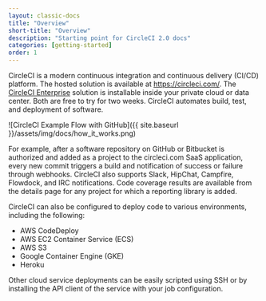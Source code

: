 ```yaml
---
layout: classic-docs
title: "Overview"
short-title: "Overview"
description: "Starting point for CircleCI 2.0 docs"
categories: [getting-started]
order: 1
---
```


CircleCI is a modern continuous integration and continuous delivery (CI/CD) platform. The hosted solution is available at <https://circleci.com/>. The [CircleCI Enterprise](https://circleci.com/enterprise/) solution is installable inside your private cloud or data center. Both are free to try for two weeks. CircleCI automates build, test, and deployment of software. 

![CircleCI Example Flow with GitHub]({{ site.baseurl }}/assets/img/docs/how_it_works.png)

For example, after a software repository on GitHub or Bitbucket is authorized and added as a project to the circleci.com SaaS application, every new commit triggers a build and notification of success or failure through webhooks. CircleCI also supports Slack, HipChat, Campfire, Flowdock, and IRC notifications. Code coverage results are available from the details page for any project for which a reporting library is added.

CircleCI can also be configured to deploy code to various environments, including the following:

* AWS CodeDeploy
* AWS EC2 Container Service (ECS)
* AWS S3
* Google Container Engine (GKE)
* Heroku

Other cloud service deployments can be easily scripted using SSH or by installing the API client of the service with your job configuration.

